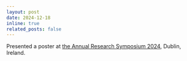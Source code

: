 ```yaml
---
layout: post
date: 2024-12-18
inline: true
related_posts: false
---
```


Presented a poster at <a href="https://www.linkedin.com/company/cdd-tudublin/">the Annual Research Symposium 2024</a>, Dublin, Ireland.
